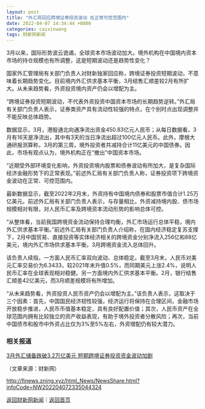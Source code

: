 ```yaml
---
layout: post
title: "外汇局回应跨境证券投资波动 在正常可控范围内"
date: 2022-04-07 14:34:44 +0800
categories: caixinwang
tags: 财新网新闻
---
```

<p>3月以来，国际形势波云诡谲，全球资本市场波动加大。境外机构在中国境内资本市场的持仓规模也有所调整，这是短期波动还是趋势性变化？</p><p>国家外汇管理局有关部门负责人对财新独家回应称，跨境证券投资短期波动，不意味着长期趋势变化。目前境内外汇供求基本平衡，3月结售汇顺差较2月有所扩大。从未来趋势看，外资投资境内资产仍会以增配为主。</p><p>“跨境证券投资短期波动，不代表外资投资中国资本市场的长期趋势逆转。”外汇局有关部门负责人表示，证券类资产具有流动性较强的特点，在个别时点出现调整并不能反映总体趋势。</p><p>数据显示，3月，港股通北向通净流出资金450.83亿元人民币；从每日数据看，3月有16天是净流出，其中有3天的当日净流出超过100亿元人民币。此外，摩根大通研报测算称，3月的第三周，境外投资者共减持合计11亿美元的中国债券。因此，市场有观点认为，境外机构正在“撤出”中国资本市场。</p><p>“近期受外部环境变化影响，外资投资境内股票和债券波动有所加大，是复杂国际经济金融形势下的正常表现。”前述外汇局有关部门负责人称，证券投资项下跨境资金波动在正常、可控范围内。</p><p>最新数据显示，截至2022年2月末，外资持有中国境内债券和股票市值合计1.25万亿美元。前述外汇局有关部门负责人表示，与存量相比，外资减持境内股、债市场规模相对有限，对人民币汇率及跨境资本流动形势的影响总体可控。</p><p>“从整体看，当前我国跨境资金流动保持合理均衡，外汇市场运行总体平稳，境内外汇供求基本平衡。”前述外汇局有关部门负责人介绍称，在国内经济稳定复苏支撑下，2月中国贸易、直接投资等实体经济相关的跨境资金分别净流入256亿和88亿美元，境内外汇市场供求基本平衡。3月跨境资金流入总体回升。</p><p>该负责人续指，一方面人民币汇率双向波动、总体稳定。截至3月末，人民币对美元汇率交易价为6.3433，较2021年末升值0.5%，而同期美元上涨2.4%，说明人民币汇率在全球表现相对稳健。另一方面境内外汇供求基本平衡。2月，银行结售汇顺差42亿美元，而3月顺差规模将有所增加。</p><p>“从未来趋势看，外资投资人民币资产仍会以增配为主。”该负责人表示，这取决于三个因素：首先，中国国民经济韧性较强，经济运行将保持在合理区间，金融市场开放稳步推进，人民币币值基本稳定，具有良好配置价值；其次，人民币资产在全球范围内拥有比较独立的资产收益表现，有助于境外投资者分散风险；再次，当前中国债市和股市中外资占比仅为3%至5%左右，外资增配仍有较大潜力。</p><h3 class="emh3">相关报道</h3><p><a href="https://finance.eastmoney.com/a/202204072335349828.html">3月外汇储备跌破3.2万亿美元 短期跨境证券投资资金波动加剧</a></p><p class="em_media">（文章来源：财新网）</p>

<http://finews.zning.xyz/html_News/NewsShare.html?infoCode=NW202204072335044324>

[返回财新网新闻](//finews.withounder.com/category/caixinwang.html)｜[返回首页](//finews.withounder.com/)